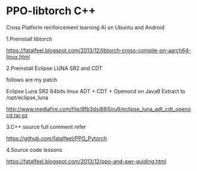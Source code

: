 # PPO-libtorch C++

Cross Platform reinforcement learning AI on Ubuntu and Android

1.Preinstall libtorch

https://fatalfeel.blogspot.com/2013/12/libtorch-cross-compile-on-aarch64-linux.html

2.Preinstall Eclipse LUNA SR2 and CDT

follows are my patch

Eclipse Luna SR2 64bits linux ADT + CDT + Openocd on Java8 Extract to /opt/eclipse_luna

http://www.mediafire.com/file/8fb3dsi88j5iru9/eclipse_luna_adt_cdt_openocd.tar.gz

3.C++ source full comment refer

https://github.com/fatalfeel/PPO_Pytorch

4.Source code lessons

https://fatalfeel.blogspot.com/2013/12/ppo-and-awr-guiding.html
